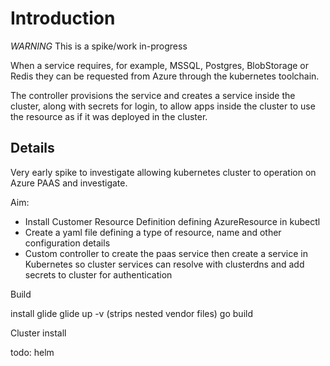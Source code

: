 Introduction
===========

*WARNING* This is a spike/work in-progress

When a service requires, for example, MSSQL, Postgres, BlobStorage or Redis they can be requested from Azure through the kubernetes toolchain.

The controller provisions the service and creates a service inside the cluster, along with secrets for login,
to allow apps inside the cluster to use the resource as if it was deployed in the cluster.

Details
--------

Very early spike to investigate allowing kubernetes cluster to operation on Azure PAAS and investigate.

Aim:
- Install Customer Resource Definition defining AzureResource in kubectl 
- Create a yaml file defining a type of resource, name and other configuration details
- Custom controller to create the paas service then create a service in Kubernetes so cluster services can resolve with clusterdns and add secrets to cluster for authentication

Build

install glide
glide up -v (strips nested vendor files)
go build

Cluster install

todo: helm